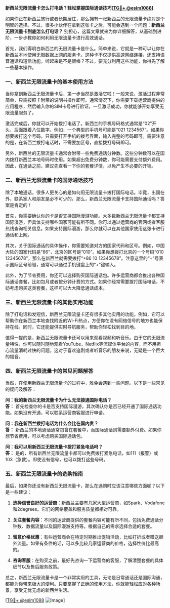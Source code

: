 **新西兰无限流量卡怎么打电话？轻松掌握国际通话技巧[[TG💪+ @esim1088](https://t.me/s/esim1088)]**

如果你正在新西兰旅行或者长期居住，那么拥有一张新西兰的无限流量卡绝对是个明智的选择。不过，很多小伙伴在拿到这张卡之后，可能会遇到一个问题：**新西兰无限流量卡到底怎么打电话？** 别担心，这篇文章就来为你详细解答，从基础到进阶，一步步教你如何利用无限流量卡进行高效通话。

首先，我们得明白新西兰的无限流量卡是什么。简单来说，它就是一种可以让你在新西兰本地使用无限数据上网的服务卡。这种卡不仅提供高速网络连接，还支持语音通话和短信功能。听起来是不是很棒？不过，要充分利用这些功能，你得先了解一些基本操作。

### **一、新西兰无限流量卡的基本使用方法**

当你拿到新西兰无限流量卡后，第一步当然是激活它啦！一般来说，激活过程非常简单，只需按照卡附带的说明书操作即可。通常情况下，你需要下载运营商提供的应用程序，然后输入你的SIM卡号进行验证。一旦激活成功，你就能够开始享受无限流量服务了。

激活完成后，你就可以开始拨打电话了。新西兰的手机号码格式通常是“02”开头，后面跟着八位数字。例如，一个典型的手机号可能是“021 1234567”。如果你想要拨打这个号码，只需要打开手机的拨号界面，输入完整的号码即可。需要注意的是，在新西兰拨打电话时，不需要加区号，直接拨打号码即可。

另外，新西兰的无限流量卡通常会附带一些免费通话分钟数。这些分钟数可以在国内拨打新西兰本地号码时使用。如果超出免费分钟数，你可能需要支付额外费用。因此，在通话之前，建议先查看一下你的套餐详情，以免产生不必要的开销。

### **二、新西兰无限流量卡的国际通话技巧**

除了本地通话，很多人更关心的是如何用无限流量卡拨打国际电话。毕竟，出国在外，联系家人和朋友是必不可少的。那么，新西兰无限流量卡支持国际通话吗？答案是肯定的！

首先，你需要确认你的卡是否支持国际漫游功能。大多数新西兰无限流量卡都支持国际漫游，但具体支持哪些国家可能有所不同。你可以通过运营商的官网或者客服热线查询相关信息。如果支持国际漫游，那么你就可以在其他国家使用这张卡进行通话和上网。

其次，关于国际通话的具体操作，你需要知道对方的国家代码和区号。例如，中国大陆的国家代码是“86”，北京的区号是“010”。如果你想拨打北京的一个号码“010 12345678”，那么在新西兰就需要拨打“+86 10 12345678”。注意这里的“+”号表示国际区号前缀，通常可以通过手机键盘上的“+”键输入。

此外，为了节省费用，你还可以选择购买国际通话包。许多运营商都会推出各种国际通话套餐，比如包月或者按分钟计费的方式。如果你经常需要拨打国际电话，不妨考虑购买这类套餐，这样可以大大降低通话成本。

### **三、新西兰无限流量卡的其他实用功能**

除了打电话和发短信，新西兰无限流量卡还有很多其他实用的功能。例如，它可以帮助你在新西兰本地查找附近的Wi-Fi热点，方便你在没有网络信号的地方也能保持在线。同时，它还能提供实时导航服务，帮助你轻松找到目的地。

值得一提的是，新西兰无限流量卡还可以用来观看视频和听音乐。由于它的无限流量特性，你可以随时随地观看YouTube、Netflix等流媒体平台的内容，而不用担心流量消耗过快的问题。这对于喜欢追剧或者听音乐的朋友来说，无疑是一个巨大的福音。

### **四、新西兰无限流量卡的常见问题解答**

当然，在使用新西兰无限流量卡的过程中，难免会遇到一些问题。以下是一些常见的疑问及解答：

**问：我的新西兰无限流量卡为什么无法接通国际电话？**  
**答：** 首先检查你的卡是否支持国际漫游，其次确认你是否已经开通了国际通话功能。如果没有开通，可以联系运营商客服进行申请。

**问：我在新西兰拨打电话为什么会比在国内贵？**  
**答：** 新西兰的本地通话通常包含在套餐中，而国际通话则需要额外付费。如果你想节省费用，可以考虑购买国际通话包。

**问：我可以用新西兰无限流量卡拨打紧急电话吗？**  
**答：** 是的，所有新西兰无限流量卡都可以免费拨打紧急电话，如111（报警）或103（急救）。即使没有信号，也可以拨打这些号码。

### **五、新西兰无限流量卡的选购指南**

最后，如果你还没有新西兰无限流量卡，那么在选购时应该注意哪些方面呢？以下是一些建议：

1. **选择信誉良好的运营商**：新西兰主要有几家大型运营商，如Spark、Vodafone和2degrees。它们的网络覆盖和服务质量都相对可靠。
   
2. **关注套餐内容**：不同的运营商提供的套餐内容可能有所不同，包括免费通话分钟数、数据流量以及国际漫游支持等。根据自己的需求选择合适的套餐。

3. **留意价格优惠**：有些运营商会在特定时期推出促销活动，比如打折或者赠送额外流量。如果有条件的话，可以多比较几家运营商的价格，选择性价比最高的。

4. **咨询客服**：在购买之前，最好先咨询一下运营商的客服，了解清楚套餐的具体细节以及售后服务政策。

总之，新西兰无限流量卡是一个非常实用的工具，无论是日常通话还是国际沟通，都能为你带来极大的便利。只要掌握了正确的使用方法，你就能轻松应对各种场景，享受无忧无虑的新西兰生活。

[[TG💪+ @esim1088](https://t.me/s/esim1088) ![Image](https://i.postimg.cc/4NQfJmqS/Snipaste-2025-05-13-00-14-12.png)]